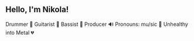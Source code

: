 ## Hello, I'm Nikola!
Drummer 🥁
Guitarist 🎸
Bassist 🎺
Producer 🔊
Pronouns: mu/sic 🖤
Unhealthy into Metal 💔



<!--
**nikolapernik/nikolapernik** is a ✨ _special_ ✨ repository because its `README.md` (this file) appears on your GitHub profile.

Here are some ideas to get you started:

- 🔭 I’m currently working on ...
- 🌱 I’m currently learning ...
- 👯 I’m looking to collaborate on ...
- 🤔 I’m looking for help with ...
- 💬 Ask me about ...
- 📫 How to reach me: ...
- 😄 Pronouns: ...
- ⚡ Fun fact: ...
-->
